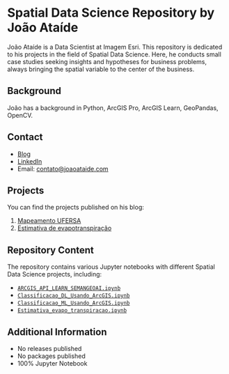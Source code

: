# Spatial Data Science Repository by João Ataíde

João Ataíde is a Data Scientist at Imagem Esri. This repository is dedicated to his projects in the field of Spatial Data Science. Here, he conducts small case studies seeking insights and hypotheses for business problems, always bringing the spatial variable to the center of the business.

## Background
João has a background in Python, ArcGIS Pro, ArcGIS Learn, GeoPandas, OpenCV.

## Contact
- [Blog](https://joaoataide.com)
- [LinkedIn](https://www.linkedin.com/in/jvataidee/)
- Email: contato@joaoataide.com

## Projects
You can find the projects published on his blog:

1. [Mapeamento UFERSA](https://joaoataide.com/Mapeamento-UFERSA)
2. [Estimativa de evapotranspiração](https://joaoataide.com/Estimativa-de-evapotranspiração)

## Repository Content
The repository contains various Jupyter notebooks with different Spatial Data Science projects, including:

- [`ARCGIS_API_LEARN_SEMANGEOAI.ipynb`](https://github.com/jvataidee/SpatialDataSience/blob/master/ARCGIS_API_LEARN_SEMANGEOAI.ipynb)
- [`Classificacao_DL_Usando_ArcGIS.ipynb`](https://github.com/jvataidee/SpatialDataSience/blob/master/Classificacao_DL_Usando_ArcGIS.ipynb)
- [`Classificacao_ML_Usando_ArcGIS.ipynb`](https://github.com/jvataidee/SpatialDataSience/blob/master/Classificacao_ML_Usando_ArcGIS.ipynb)
- [`Estimativa_evapo_transpiracao.ipynb`](https://github.com/jvataidee/SpatialDataSience/blob/master/Estimativa_evapo_transpiracao.ipynb)

## Additional Information
- No releases published
- No packages published
- 100% Jupyter Notebook
